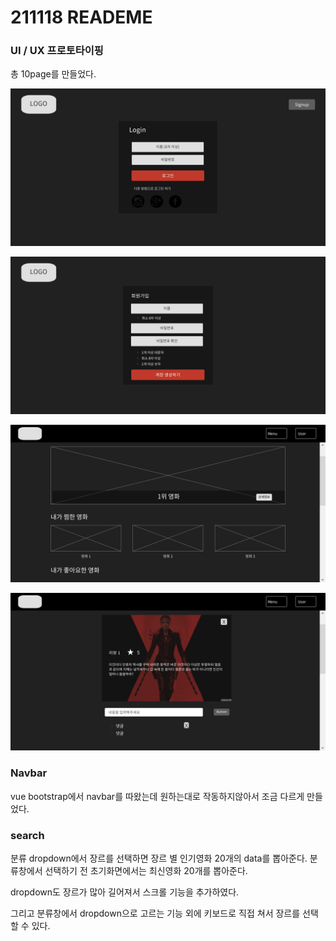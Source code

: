 # 211118 READEME

### UI / UX 프로토타이핑

총 10page를 만들었다.

![02_Login](md-images/02_Login-16372317358882.jpg)

![03_Signup](md-images/03_Signup.jpg)

![04_Movies](md-images/04_Movies.jpg)

![07_Review Item](md-images/07_Review%20Item.jpg)

### Navbar

vue bootstrap에서 navbar를 따왔는데 원하는대로 작동하지않아서 조금 다르게 만들었다.

### search

분류 dropdown에서 장르를 선택하면 장르 별 인기영화 20개의 data를 뽑아준다. 분류창에서 선택하기 전 초기화면에서는 최신영화 20개를 뽑아준다.

dropdown도 장르가 많아 길어져서 스크롤 기능을 추가하였다.

그리고 분류창에서 dropdown으로 고르는 기능 외에 키보드로 직접 쳐서 장르를 선택할 수 있다.